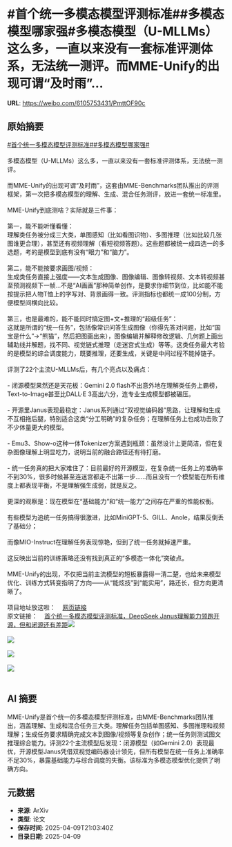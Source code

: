 # #首个统一多模态模型评测标准##多模态模型哪家强#多模态模型（U-MLLMs）这么多，一直以来没有一套标准评测体系，无法统一测评。而MME-Unify的出现可谓“及时雨”...

**URL**: https://weibo.com/6105753431/PmttOF90c

## 原始摘要

<a href="https://m.weibo.cn/search?containerid=231522type%3D1%26t%3D10%26q%3D%23%E9%A6%96%E4%B8%AA%E7%BB%9F%E4%B8%80%E5%A4%9A%E6%A8%A1%E6%80%81%E6%A8%A1%E5%9E%8B%E8%AF%84%E6%B5%8B%E6%A0%87%E5%87%86%23&amp;extparam=%23%E9%A6%96%E4%B8%AA%E7%BB%9F%E4%B8%80%E5%A4%9A%E6%A8%A1%E6%80%81%E6%A8%A1%E5%9E%8B%E8%AF%84%E6%B5%8B%E6%A0%87%E5%87%86%23" data-hide=""><span class="surl-text">#首个统一多模态模型评测标准#</span></a><a href="https://m.weibo.cn/search?containerid=231522type%3D1%26t%3D10%26q%3D%23%E5%A4%9A%E6%A8%A1%E6%80%81%E6%A8%A1%E5%9E%8B%E5%93%AA%E5%AE%B6%E5%BC%BA%23&amp;extparam=%23%E5%A4%9A%E6%A8%A1%E6%80%81%E6%A8%A1%E5%9E%8B%E5%93%AA%E5%AE%B6%E5%BC%BA%23" data-hide=""><span class="surl-text">#多模态模型哪家强#</span></a><br><br>多模态模型（U-MLLMs）这么多，一直以来没有一套标准评测体系，无法统一测评。<br><br>而MME-Unify的出现可谓“及时雨”，这套由MME-Benchmarks团队推出的评测框架，第一次把多模态模型的理解、生成、混合任务测评，放进一套统一标准里。<br><br>MME-Unify到底测啥？实际就是三件事：<br><br>第一，能不能听懂看懂：  <br>理解类任务被分成三大类，单图感知（比如看图识物）、多图推理（比如比较几张图谁更合理），甚至还有视频理解（看短视频答题）。这些题都被统一成四选一的多选题，考的是模型到底有没有“眼力”和“脑力”。<br><br>第二，能不能按要求画图/视频：  <br>生成类任务直接上强度——文本生成图像、图像编辑、图像转视频、文本转视频甚至预测视频下一帧…不是“AI画画”那种简单创作，是要求你细节到位，比如能不能按提示把人物T恤上的字写对、背景画得一致。评测指标也都统一成100分制，方便模型间横向比较。<br><br>第三，也是最难的，能不能同时搞定图+文+推理的“超级任务”：  <br>这就是所谓的“统一任务”，包括像常识问答生成图像（你得先答对问题，比如“国宝是什么”→“熊猫”，然后把图画出来），图像编辑并解释修改逻辑、几何题上画出辅助线并解题，找不同、视觉链式推理（走迷宫式生成）等等。这类任务最大考验的是模型的综合调度能力，既要推理，还要生成，关键是中间过程不能掉链子。<br><br>评测了22个主流U-MLLMs后，有几个亮点以及痛点：<br><br>- 闭源模型果然还是天花板：Gemini 2.0 flash不出意外地在理解类任务上霸榜，Text-to-Image甚至比DALL·E 3高出六分，连专业生成模型都被碾压。<br><br>- 开源里Janus表现最稳定：Janus系列通过“双视觉编码器”思路，让理解和生成不互相拖后腿，特别适合这类“分工明确”的复杂任务；在理解任务上也成功击败了不少体量更大的模型。<br><br>- Emu3、Show-o这种一体Tokenizer方案遇到瓶颈：虽然设计上更简洁，但在复杂图像理解上明显吃力，说明当前的融合路径还有待打磨。<br><br>- 统一任务真的把大家难住了：目前最好的开源模型，在复杂统一任务上的准确率不到30%，很多时候甚至连迷宫都走不出第一步……而且没有一个模型能在所有维度上都表现平衡，不是理解强生成弱，就是反之。<br><br>更深的观察是：现在模型在“基础能力”和“统一能力”之间存在严重的性能权衡。<br><br>有些模型为追统一任务搞得很激进，比如MiniGPT-5、GILL、Anole，结果反倒丢了基础分；<br><br>而像MIO-Instruct在理解任务表现惊艳，但到了统一任务就掉速严重。<br><br>这反映出当前的训练策略还没有找到真正的“多模态一体化”突破点。<br><br>MME-Unify的出现，不仅把当前主流模型的短板暴露得一清二楚，也给未来模型优化、训练方式转变指明了方向——从“能炫技”到“能实用”，路还长，但方向更清晰了。<br><br>项目地址放这啦：<a href="https://weibo.cn/sinaurl?u=https%3A%2F%2Fmme-unify.github.io" data-hide=""><span class="url-icon"><img style="width: 1rem;height: 1rem" src="https://h5.sinaimg.cn/upload/2015/09/25/3/timeline_card_small_web_default.png" referrerpolicy="no-referrer"></span><span class="surl-text">网页链接</span></a><br>原文链接：<a href="https://weibo.cn/sinaurl?u=https%3A%2F%2Fmp.weixin.qq.com%2Fs%2FFDFFEn3FjpImdNIWfyg3jw" data-hide=""><span class="url-icon"><img style="width: 1rem;height: 1rem" src="https://h5.sinaimg.cn/upload/2015/09/25/3/timeline_card_small_web_default.png" referrerpolicy="no-referrer"></span><span class="surl-text">首个统一多模态模型评测标准，DeepSeek Janus理解能力领跑开源，但和闭源还有差距</span></a><img style="" src="https://tvax4.sinaimg.cn/large/006Fd7o3gy1i0anx4xud5j30zk0k8wyw.jpg" referrerpolicy="no-referrer"><br><br><img style="" src="https://tvax4.sinaimg.cn/large/006Fd7o3gy1i0anx61339j30x80yaart.jpg" referrerpolicy="no-referrer"><br><br><img style="" src="https://tvax4.sinaimg.cn/large/006Fd7o3gy1i0anx7xtvzj30ys0zk1kx.jpg" referrerpolicy="no-referrer"><br><br><img style="" src="https://tvax1.sinaimg.cn/large/006Fd7o3gy1i0anx96v1ej30zk0tvx3l.jpg" referrerpolicy="no-referrer"><br><br>

## AI 摘要

MME-Unify是首个统一的多模态模型评测标准，由MME-Benchmarks团队推出，涵盖理解、生成和混合任务三大类。理解任务包括单图感知、多图推理和视频理解；生成任务要求精确完成文本到图像/视频等复杂创作；统一任务则测试图文推理综合能力。评测22个主流模型后发现：闭源模型（如Gemini 2.0）表现最优，开源模型Janus凭借双视觉编码器设计领先，但所有模型在统一任务上准确率不足30%，暴露基础能力与综合调度的失衡。该标准为多模态模型优化提供了明确方向。

## 元数据

- **来源**: ArXiv
- **类型**: 论文
- **保存时间**: 2025-04-09T21:03:40Z
- **目录日期**: 2025-04-09
